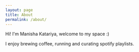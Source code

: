 ```yaml
---
layout: page
title: About
permalink: /about/
---
```

Hi! I'm Manisha Katariya, welcome to my space :)

I enjoy brewing coffee, running and curating spotify playlists.
